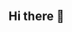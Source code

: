 ## Hi there 👋

<!--
**7thcapitalist/7thcapitalist** is a ✨ _special_ ✨ repository because its `README.md` (this file) appears on your GitHub profile.

Here are some ideas to get you started:

- 🔭 I’m currently working on creating a software to make campus life easier.
- 🌱 I’m currently learning Phyton and web development.
- 👯 I’m looking to collaborate on ideas that tackle real world problems.
- 🤔 I’m always willing to meet new people.
- 💬 Ask me about anything regarding sports, economics and startups
- 📫 How to reach me: joaovitordecastrocarvalho@gmail.com
-->
